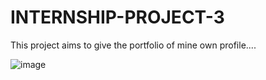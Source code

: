 # INTERNSHIP-PROJECT-3

This project aims to give the portfolio  of mine own profile....

![image](https://github.com/sathikabegum/INTERNSHIP-PROJECT-3/assets/153166782/1a2f05f0-8741-4935-ba1f-bf5bee271249)
